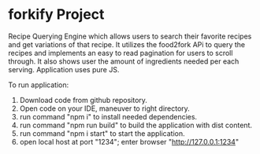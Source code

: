 # forkify Project

Recipe Querying Engine which allows users to search their favorite recipes and get variations of that recipe. It utilizes the food2fork APi to query the recipes and implements an easy to read pagination for users to scroll through. It also shows user the amount of ingredients needed per each serving. Application uses pure JS.

To run application:
1. Download code from github repository.
2. Open code on your IDE, maneuver to right directory.
3. run command "npm i" to install needed dependencies. 
4. run command "npm run build" to build the application with dist content.
5. run command "npm i start" to start the application.
6. open local host at port "1234"; enter browser "http://127.0.0.1:1234"
